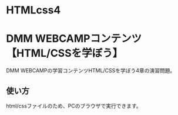 # HTMLcss4
# DMM WEBCAMPコンテンツ【HTML/CSSを学ぼう】
DMM WEBCAMPの学習コンテンツHTML/CSSを学ぼう4章の演習問題。
## 使い方
html/cssファイルのため、PCのブラウザで実行できます。
